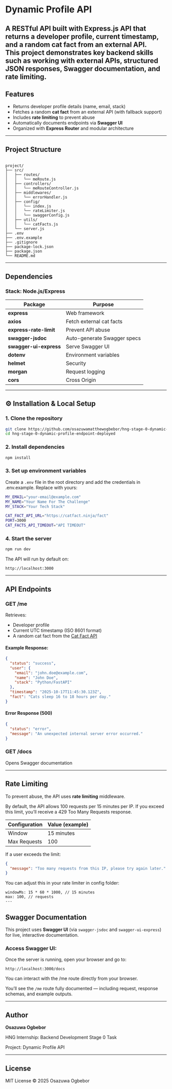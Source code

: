 # Dynamic Profile API

A RESTful API built with **Express.js API** that returns a **developer profile**, **current timestamp**, and a **random cat fact** from an external API.  
This project demonstrates key backend skills such as working with external APIs, structured JSON responses, Swagger documentation, and rate limiting.
---

## Features

* Returns developer profile details (name, email, stack)  
* Fetches a random **cat fact** from an external API (with fallback support)  
* Includes **rate limiting** to prevent abuse  
* Automatically documents endpoints via **Swagger UI**  
* Organized with **Express Router** and modular architecture  

---

##  Project Structure

```

project/
├── src/
│   ├── routes/
│   │   └── meRoute.js
│   ├── controllers/
│   │   └── meRouteController.js
│   ├── middlewares/
│   │   └── errorHandler.js
│   ├── config/
│   │   └── index.js
│   │   └── rateLimiter.js
│   │   └── swaggerConfig.js
│   ├── utils/
│   │   └── catFacts.js
│   └── server.js
├── .env
├── .env.example
├── .gitignore
├── package-lock.json
├── package.json
└── README.md

````

---

## Dependencies
### Stack: Node.js/Express

| Package                | Purpose                     |
| ---------------------- | --------------------------- |
| **express**            | Web framework               |
| **axios**              | Fetch external cat facts    |
| **express-rate-limit** | Prevent API abuse           |
| **swagger-jsdoc**      | Auto-generate Swagger specs |
| **swagger-ui-express** | Serve Swagger UI            |
| **dotenv**             | Environment variables       |
| **helmet**             | Security                    |
| **morgan**             | Request logging             |
| **cors**               | Cross Origin                |


---

## ⚙️ Installation & Local Setup

### 1. Clone the repository
```bash
git clone https://github.com/osazuwamatthewogbebor/hng-stage-0-dynamic-profile-endpoint-deployed.git
cd hng-stage-0-dynamic-profile-endpoint-deployed
````

### 2. Install dependencies

```bash
npm install
```

### 3. Set up environment variables

Create a `.env` file in the root directory and add the credentials in .env.example. Replace with yours:

```bash
MY_EMAIL="your-email@example.com"
MY_NAME="Your Name For The Challenge"
MY_STACK="Your Tech Stack"

CAT_FACT_API_URL="https://catfact.ninja/fact"
PORT=3000
CAT_FACTS_API_TIMEOUT="API TIMEOUT"
```

### 4. Start the server

```bash
npm run dev
```

The API will run by default on:

```
http://localhost:3000
```

---

## API Endpoints

### **GET /me**

Retrieves:

* Developer profile
* Current UTC timestamp (ISO 8601 format)
* A random cat fact from the [Cat Fact API](https://catfact.ninja/fact)

#### Example Response:

```json
{
  "status": "success",
  "user": {
    "email": "john.doe@example.com",
    "name": "John Doe",
    "stack": "Python/FastAPI"
  },
  "timestamp": "2025-10-17T11:45:30.123Z",
  "fact": "Cats sleep 16 to 18 hours per day."
}
```

#### Error Response (500)

```json
{
  "status": "error",
  "message": "An unexpected internal server error occurred."
}
```

### GET /docs
Opens Swagger documentation

---

## Rate Limiting

To prevent abuse, the API uses **rate limiting** middleware.

By default, the API allows 100 requests per 15 minutes per IP.
If you exceed this limit, you’ll receive a 429 Too Many Requests response.

| Configuration | Value (example) |
| ------------- | --------------- |
| Window        | 15 minutes      |
| Max Requests  | 100             |

If a user exceeds the limit:

```json
{
  "message": "Too many requests from this IP, please try again later."
}
```

You can adjust this in your rate limiter in config folder:
```
windowMs: 15 * 60 * 1000, // 15 minutes
max: 100, // requests
---
```

## Swagger Documentation

This project uses **Swagger UI** (via `swagger-jsdoc` and `swagger-ui-express`) for live, interactive documentation.

### Access Swagger UI:

Once the server is running, open your browser and go to:

```
http://localhost:3000/docs
```
You can interact with the /me route directly from your browser.

You’ll see the `/me` route fully documented — including request, response schemas, and example outputs.

---

## Author

**Osazuwa Ogbebor**

HNG Internship: Backend Development Stage 0 Task

Project: Dynamic Profile API

---

## License
MIT License © 2025 Osazuwa Ogbebor
